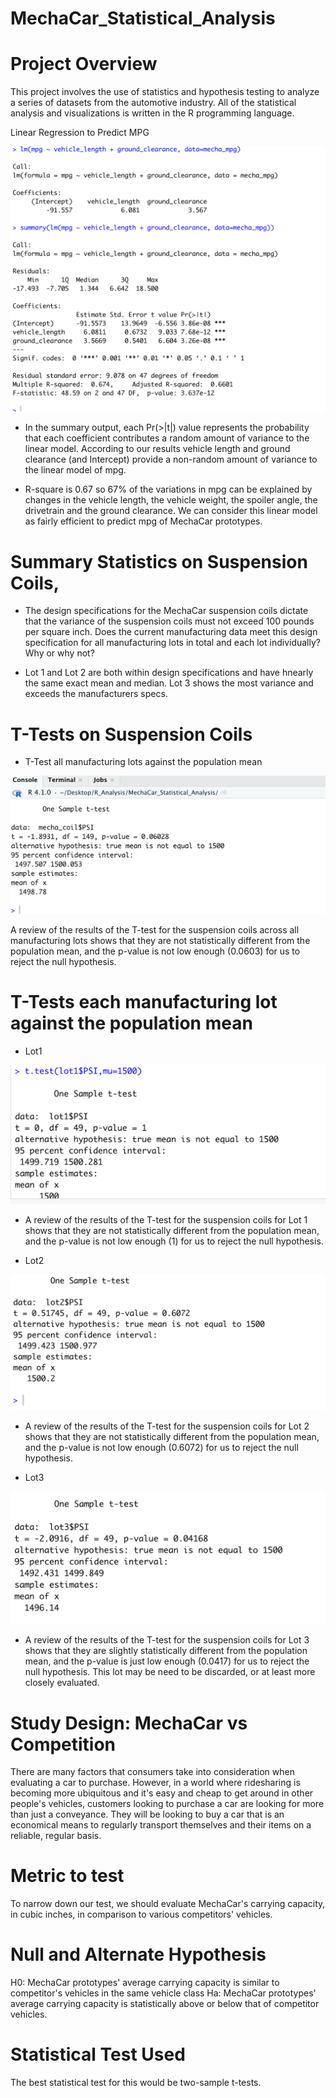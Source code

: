 # MechaCar_Statistical_Analysis

# Project Overview

This project involves the use of statistics and hypothesis testing to analyze a series of datasets from the automotive industry.
All of the statistical analysis and visualizations is written in the R programming language.


Linear Regression to Predict MPG

![alt text](https://github.com/ali8261/MechaCar_Statistical_Analysis/blob/main/Images/Perform%20linear%20regression.png)


* In the summary output, each Pr(>|t|) value represents the probability that each coefficient contributes a random amount of variance to the linear model. According to our results vehicle length and ground clearance (and Intercept) provide a non-random amount of variance to the linear model of mpg.

* R-square is 0.67 so 67% of the variations in mpg can be explained by changes in the vehicle length, the vehicle weight, the spoiler angle, the drivetrain and the ground clearance. We can consider this linear model as fairly efficient to predict mpg of MechaCar prototypes.

# Summary Statistics on Suspension Coils,

* The design specifications for the MechaCar suspension coils dictate that the variance of the suspension coils must not exceed 100 pounds per square inch. Does the current manufacturing data meet this design specification for all manufacturing lots in total and each lot individually? Why or why not?

* Lot 1 and Lot 2 are both within design specifications and have hnearly the same exact mean and median. Lot 3 shows the most variance and exceeds the manufacturers specs.

# T-Tests on Suspension Coils

* T-Test all manufacturing lots against the population mean

![alt text](https://github.com/ali8261/MechaCar_Statistical_Analysis/blob/main/Images/T_test.png)

A review of the results of the T-test for the suspension coils across all manufacturing lots shows that they are not statistically different from the population mean, and the p-value is not low enough (0.0603) for us to reject the null hypothesis. 

# T-Tests each manufacturing lot against the population mean

* Lot1

![alt text](https://github.com/ali8261/MechaCar_Statistical_Analysis/blob/main/Images/Lot1.png)

* A review of the results of the T-test for the suspension coils for Lot 1 shows that they are not statistically different from the population mean, and the p-value is not low enough (1) for us to reject the null hypothesis. 


* Lot2

![alt text](https://github.com/ali8261/MechaCar_Statistical_Analysis/blob/main/Images/Lot2.png)

* A review of the results of the T-test for the suspension coils for Lot 2 shows that they are not statistically different from the population mean, and the p-value is not low enough (0.6072) for us to reject the null hypothesis. 

* Lot3

![alt text](https://github.com/ali8261/MechaCar_Statistical_Analysis/blob/main/Images/Lot3.png)

* A review of the results of the T-test for the suspension coils for Lot 3 shows that they are slightly statistically different from the population mean, and the p-value is just low enough (0.0417) for us to reject the null hypothesis. This lot may be need to be discarded, or at least more closely evaluated.

# Study Design: MechaCar vs Competition

There are many factors that consumers take into consideration when evaluating a car to purchase. However, in a world where ridesharing is becoming more ubiquitous and it's easy and cheap to get around in other people's vehicles, customers looking to purchase a car are looking for more than just a conveyance. They will be looking to buy a car that is an economical means to regularly transport themselves and their items on a reliable, regular basis.

# Metric to test

To narrow down our test, we should evaluate MechaCar's carrying capacity, in cubic inches, in comparison to various competitors' vehicles.

# Null and Alternate Hypothesis

H0: MechaCar prototypes' average carrying capacity is similar to competitor's vehicles in the same vehicle class Ha: MechaCar prototypes' average carrying capacity is statistically above or below that of competitor vehicles.

# Statistical Test Used

The best statistical test for this would be two-sample t-tests.


